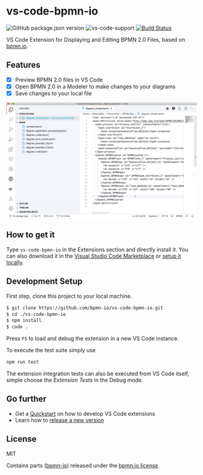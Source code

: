 # vs-code-bpmn-io

![GitHub package.json version](https://img.shields.io/github/package-json/v/bpmn-io/vs-code-bpmn-io?style=flat-square) ![vs-code-support](https://img.shields.io/badge/Visual%20Studio%20Code-1.38.0+-blue.svg?style=flat-square) [![Build Status](https://img.shields.io/travis/bpmn-io/vs-code-bpmn-io.svg?style=flat-square
)](https://travis-ci.org/bpmn-io/vs-code-bpmn-io)

VS Code Extension for Displaying and Editing BPMN 2.0 Files, based on [bpmn.io](https://bpmn.io/).

## Features

* [x] Preview BPMN 2.0 files in VS Code
* [x] Open BPMN 2.0 in a Modeler to make changes to your diagrams
* [x] Save changes to your local file

![alt](./resources/screencast_preview.gif)

## How to get it

Type `vs-code-bpmn-io` in the Extensions section and directly install it. You can also download it in the [Visual Studio Code Marketplace](https://marketplace.visualstudio.com/items?itemName=bpmn-io.vs-code-bpmn-io) or [setup it locally](#development-setup).


## Development Setup

First step, clone this project to your local machine.

```sh
$ git clone https://github.com/bpmn-io/vs-code-bpmn-io.git
$ cd ./vs-code-bpmn-io
$ npm install
$ code .
```

Press `F5` to load and debug the extension in a new VS Code instance.

To execute the test suite simply use

```bash
npm run test
```

The extension integration tests can also be executed from VS Code itself, simple choose the *Extension Tests* in the Debug mode.

## Go further

* Get a [Quickstart](./docs/DEVELOPMENT_QUICKSTART.md) on how to develop VS Code extensions
* Learn how to [release a new version](./docs/RELEASING.md)

## License

MIT

Contains parts ([bpmn-js](https://github.com/bpmn-io/bpmn-js)) released under the [bpmn.io license](http://bpmn.io/license).
